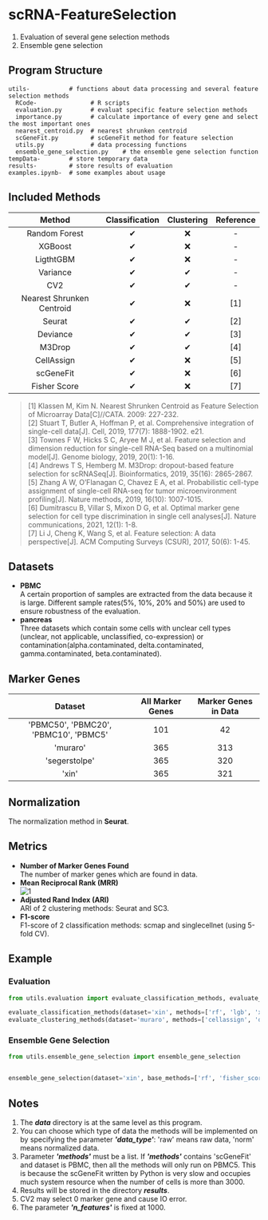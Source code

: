 # scRNA-FeatureSelection
1. Evaluation of several gene selection methods
2. Ensemble gene selection

## Program Structure
    utils-           # functions about data processing and several feature selection methods
      RCode-               # R scripts
      evaluation.py        # evaluat specific feature selection methods 
      importance.py        # calculate importance of every gene and select the most important ones   
      nearest_centroid.py  # nearest shrunken centroid 
      scGeneFit.py         # scGeneFit method for feature selection
      utils.py             # data processing functions 
      ensemble_gene_selection.py    # the ensemble gene selection function
    tempData-        # store temporary data
    results-         # store results of evaluation
    examples.ipynb-  # some examples about usage

## Included Methods
| Method | Classification  | Clustering |  Reference |
| :----: | :-------------: | :--------: | :--------: |
| Random Forest | ✔ | ❌ | - |
| XGBoost    | ✔ | ❌ | - |
| LigthtGBM   | ✔ | ❌ | - |
| Variance    | ✔ | ✔ | - |
| CV2         | ✔ | ✔ | - |
| Nearest Shrunken Centroid | ✔ | ❌ | [1] |
| Seurat       | ✔ | ✔ | [2] |
| Deviance     | ✔ | ✔ | [3] |
| M3Drop       | ✔ | ✔ | [4] |
| CellAssign   | ✔ | ❌ | [5] |
| scGeneFit    | ✔ | ❌ | [6] |
| Fisher Score | ✔ | ❌ | [7] |

>[1] Klassen M, Kim N. Nearest Shrunken Centroid as Feature Selection of Microarray Data[C]//CATA. 2009: 227-232.  
>[2] Stuart T, Butler A, Hoffman P, et al. Comprehensive integration of single-cell data[J]. Cell, 2019, 177(7): 1888-1902. e21.  
>[3] Townes F W, Hicks S C, Aryee M J, et al. Feature selection and dimension reduction for single-cell RNA-Seq based on a multinomial model[J]. Genome biology, 2019, 20(1): 1-16.  
>[4] Andrews T S, Hemberg M. M3Drop: dropout-based feature selection for scRNASeq[J]. Bioinformatics, 2019, 35(16): 2865-2867.  
>[5] Zhang A W, O’Flanagan C, Chavez E A, et al. Probabilistic cell-type assignment of single-cell RNA-seq for tumor microenvironment profiling[J]. Nature methods, 2019, 16(10): 1007-1015.  
>[6] Dumitrascu B, Villar S, Mixon D G, et al. Optimal marker gene selection for cell type discrimination in single cell analyses[J]. Nature communications, 2021, 12(1): 1-8.  
>[7] Li J, Cheng K, Wang S, et al. Feature selection: A data perspective[J]. ACM Computing Surveys (CSUR), 2017, 50(6): 1-45.

## Datasets
- **PBMC**  
  A certain proportion of samples are extracted from the data because it is large. 
  Different sample rates(5%, 10%, 20% and 50%) are used to ensure robustness of the evaluation.
- **pancreas**  
  Three datasets which contain some cells with unclear cell types (unclear, not applicable, unclassified,
  co-expression) or contamination(alpha.contaminated, delta.contaminated, gamma.contaminated, beta.contaminated).

## Marker Genes
| Dataset | All Marker Genes | Marker Genes in Data |
| :-----: | :-----------: | :-----------: | 
|'PBMC50', 'PBMC20', 'PBMC10', 'PBMC5'|101|42
| 'muraro'    | 365 | 313 |
|'segerstolpe'| 365 | 320 |
|'xin'        | 365 | 321 |

## Normalization
The normalization method in **Seurat**.

## Metrics
- **Number of Marker Genes Found**  
  The number of marker genes which are found in data.
- **Mean Reciprocal Rank (MRR)**  
  ![1](https://latex.codecogs.com/gif.latex?MRR=\frac{1}{\vert&space;Q&space;\vert}\sum_{i=1}^{\vert&space;Q&space;\vert}\frac{1}{rank_{i}})
- **Adjusted Rand Index (ARI)**  
  ARI of 2 clustering methods: Seurat and SC3.
- **F1-score**  
  F1-score of 2 classification methods: scmap and singlecellnet (using 5-fold CV).
## Example
### Evaluation
```python
from utils.evaluation import evaluate_classification_methods, evaluate_clustering_methods

evaluate_classification_methods(dataset='xin', methods=['rf', 'lgb', 'xgb', 'nsc', 'cv2', 'var'], data_type='raw')
evaluate_clustering_methods(dataset='muraro', methods=['cellassign', 'deviance', 'm3drop'], data_type='norm')
```
### Ensemble Gene Selection
```python
from utils.ensemble_gene_selection import ensemble_gene_selection


ensemble_gene_selection(dataset='xin', base_methods=['rf', 'fisher_score'], task='assign')
```


## Notes
1. The ***data*** directory is at the same level as this program.
2. You can choose which type of data the methods will be implemented on by specifying the parameter ***'data_type'***: 
   'raw' means raw data, 'norm' means normalized data.
3. Parameter ***'methods'*** must be a list. If ***'methods'*** contains 'scGeneFit' and dataset is PBMC, then all the 
   methods will only run on PBMC5. This is because the scGeneFit written by Python is very slow and occupies much system 
   resource when the number of cells is more than 3000.
4. Results will be stored in the directory ***results***.
5. CV2 may select 0 marker gene and cause IO error.
6. The parameter ***'n_features'*** is fixed at 1000.
